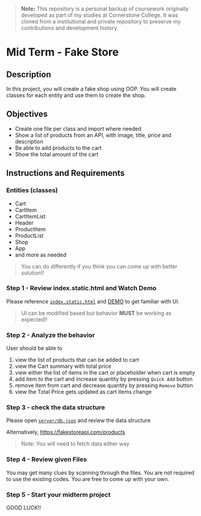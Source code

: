 > **Note:** This repository is a personal backup of coursework originally developed as part of my studies at Cornerstone College. It was cloned from a institutional and private repository to preserve my contributions and development history.

# Mid Term - Fake Store

## Description

In this project, you will create a fake shop using OOP. You will create classes for each entity and use them to create the shop.

## Objectives

- Create one file per class and import where needed
- Show a list of products from an API, with image, title, price and description
- Be able to add products to the cart
- Show the total amount of the cart

## Instructions and Requirements

### Entities (classes)

- Cart
- CartItem
- CartItemList
- Header
- ProductItem
- ProductList
- Shop
- App
- and more as needed

> You can do differently if you think you can come up with better solution!!

### Step 1 - Review index.static.html and Watch Demo

Please reference [`index.static.html`](./index.static.html) and [DEMO](https://www.loom.com/share/26304f8a106b460e82dbe7707201b776?sid=13d15206-ca50-4342-bd39-c2d86978c408) to get familiar with UI.

> UI can be modified based but behavior **MUST** be working as expected!!

### Step 2 - Analyze the behavior

User should be able to

1. view the list of products that can be added to cart
2. view the Cart summary with total price
3. view either the list of items in the cart or placeholder when cart is empty
4. add item to the cart and increase quantity by pressing `Quick Add` button
5. remove item from cart and decrease quantity by pressing `Remove` button
6. view the Total Price gets updated as cart items change

### Step 3 - check the data structure

Please open [`server/db.json`](./server/db.json) and review the data structure

Alternatively, https://fakestoreapi.com/products

> Note: You will need to fetch data either way

### Step 4 - Review given Files

You may get many clues by scanning through the files. You are not required to use the existing codes. You are free to come up with your own.

### Step 5 - Start your midterm project

GOOD LUCK!!
